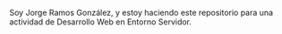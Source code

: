 Soy Jorge Ramos González, y estoy haciendo este repositorio para una actividad de Desarrollo Web en Entorno Servidor.